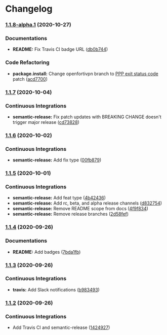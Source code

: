 # Changelog

### [1.1.8-alpha.1](https://github.com/extra2000/openfortivpn-formula/compare/v1.1.7...v1.1.8-alpha.1) (2020-10-27)


### Documentations

* **README:** Fix Travis CI badge URL ([db0b744](https://github.com/extra2000/openfortivpn-formula/commit/db0b744c9149fbba72f2b2fb48925d8ca3ed70cd))


### Code Refactoring

* **package.install:** Change openfortivpn branch to [PPP exit status code](https://github.com/adrienverge/openfortivpn/pull/798) patch ([acd7700](https://github.com/extra2000/openfortivpn-formula/commit/acd77002bb179cab1ece44c764c4db861b634371))

### [1.1.7](https://github.com/extra2000/openfortivpn-formula/compare/v1.1.6...v1.1.7) (2020-10-04)


### Continuous Integrations

* **semantic-release:** Fix patch updates with BREAKING CHANGE doesn't trigger major release ([cd73828](https://github.com/extra2000/openfortivpn-formula/commit/cd738287bb3ed58cf4e28a51187d172379d285ef))

### [1.1.6](https://github.com/extra2000/openfortivpn-formula/compare/v1.1.5...v1.1.6) (2020-10-02)


### Continuous Integrations

* **semantic-release:** Add fix type ([00fb879](https://github.com/extra2000/openfortivpn-formula/commit/00fb87985a70207a53cdef3d70d75e3f2e8a1da0))

### [1.1.5](https://github.com/extra2000/openfortivpn-formula/compare/v1.1.4...v1.1.5) (2020-10-01)


### Continuous Integrations

* **semantic-release:** Add feat type ([4b42436](https://github.com/extra2000/openfortivpn-formula/commit/4b42436a62b4a63a13f050f31da8bd5fccd554b0))
* **semantic-release:** Add rc, beta, and alpha release channels ([d832754](https://github.com/extra2000/openfortivpn-formula/commit/d8327547fbbadd6f8335ad56fb87e30c7eabff36))
* **semantic-release:** Remove README scope from docs ([4f9f834](https://github.com/extra2000/openfortivpn-formula/commit/4f9f83401c9587a1c9024caf19a0c11ec574d38a))
* **semantic-release:** Remove release branches ([2d58fef](https://github.com/extra2000/openfortivpn-formula/commit/2d58fef71ace9e764c6e1299ef6ef796beb45d99))

### [1.1.4](https://github.com/extra2000/openfortivpn-formula/compare/v1.1.3...v1.1.4) (2020-09-26)


### Documentations

* **README:** Add badges ([7bda1fb](https://github.com/extra2000/openfortivpn-formula/commit/7bda1fb2cbb76c64541d95ca0d575f3e5c7d7907))

### [1.1.3](https://github.com/extra2000/openfortivpn-formula/compare/v1.1.2...v1.1.3) (2020-09-26)


### Continuous Integrations

* **travis:** Add Slack notifications ([b983493](https://github.com/extra2000/openfortivpn-formula/commit/b98349325b0af92b3259183973c13db4fa188ffa))

### [1.1.2](https://github.com/extra2000/openfortivpn-formula/compare/v1.1.1...v1.1.2) (2020-09-26)


### Continuous Integrations

* Add Travis CI and semantic-release ([1424927](https://github.com/extra2000/openfortivpn-formula/commit/14249270fc748615cca61a466bf7a2d31465b4d8))
